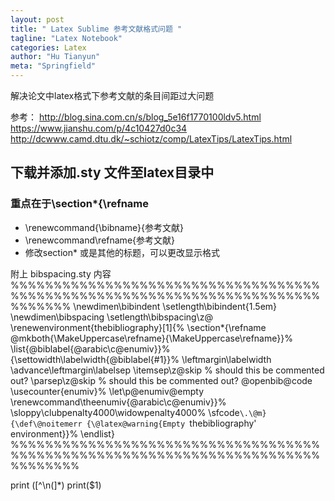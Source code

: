 ```yaml
---
layout: post
title: " Latex Sublime 参考文献格式问题 "
tagline: "Latex Notebook"
categories: Latex
author: "Hu Tianyun"
meta: "Springfield"
---
```


解决论文中latex格式下参考文献的条目间距过大问题

参考：
	http://blog.sina.com.cn/s/blog_5e16f1770100ldv5.html
	https://www.jianshu.com/p/4c10427d0c34
	http://dcwww.camd.dtu.dk/~schiotz/comp/LatexTips/LatexTips.html

## 下载并添加.sty 文件至latex目录中

### 重点在于\section*{\refname
 	 
 *  \renewcommand{\bibname}{参考文献}
 *  \renewcommand\refname{参考文献}
 *  修改section* 或是其他的标题，可以更改显示格式

附上 bibspacing.sty 内容
%%%%%%%%%%%%%%%%%%%%%%%%%%%%%%%%%%%%%%%%%%%%%%%%%%%%%%%%%%%%%%%%%%%%%%%%%%%%%%%
\newdimen\bibindent
\setlength\bibindent{1.5em}
\newdimen\bibspacing
\setlength\bibspacing\z@
\renewenvironment{thebibliography}[1]{%
\section*{\refname
\@mkboth{\MakeUppercase\refname}{\MakeUppercase\refname}}%
\list{\@biblabel{\@arabic\c@enumiv}}%
{\settowidth\labelwidth{\@biblabel{#1}}%
\leftmargin\labelwidth
\advance\leftmargin\labelsep 
\itemsep\z@skip % should this be commented out?
\parsep\z@skip % should this be commented out?
\@openbib@code
\usecounter{enumiv}%
\let\p@enumiv\@empty
\renewcommand\theenumiv{\@arabic\c@enumiv}}%
\sloppy\clubpenalty4000\widowpenalty4000%
\sfcode`\.\@m}
{\def\@noitemerr
{\@latex@warning{Empty `thebibliography' environment}}%
\endlist}
%%%%%%%%%%%%%%%%%%%%%%%%%%%%%%%%%%%%%%%%%%%%%%%%%%%%%%%%%%%%%%%%%%%%%%%%%%%%%%%%


print ([^\n\(]*)
print($1)
